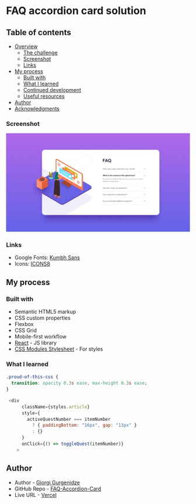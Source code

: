# FAQ accordion card solution

## Table of contents

- [Overview](#overview)
  - [The challenge](#the-challenge)
  - [Screenshot](#screenshot)
  - [Links](#links)
- [My process](#my-process)
  - [Built with](#built-with)
  - [What I learned](#what-i-learned)
  - [Continued development](#continued-development)
  - [Useful resources](#useful-resources)
- [Author](#author)
- [Acknowledgments](#acknowledgments)


### Screenshot

!['project preview](./src/assets/images/desktop-design.jpg "project preview")

### Links

- Google Fonts: [Kumbh Sans](https://fonts.google.com/specimen/Kumbh+Sans?query=kumbh)
- Icons: [ICONS8](https://icons8.com/icons/set/faq-icon)

## My process

### Built with

- Semantic HTML5 markup
- CSS custom properties
- Flexbox
- CSS Grid
- Mobile-first workflow
- [React](https://reactjs.org/) - JS library
- [CSS Modules Stylesheet](https://create-react-app.dev/docs/adding-a-css-modules-stylesheet/) - For styles


### What I learned


```css
.proud-of-this-css {
  transition: opacity 0.3s ease, max-height 0.3s ease;
}
```
```js
 <div
      className={styles.article}
      style={
        activeQuestNumber === itemNumber
          ? { paddingBottom: "16px", gap: "13px" }
          : {}
      }
      onClick={() => toggleQuest(itemNumber)}
    >
```
## Author

- Author - [Giorgi Gurgenidze](https://www.linkedin.com/in/george-gurgenidze-5801501a0/)
- GitHub Repo - [FAQ-Accordion-Card](https://github.com/gurgenidzegiorgi/FAQ-Accordion-Card)
- Live URL - [Vercel](https://www.twitter.com/yourusername)
